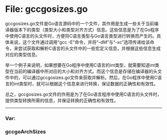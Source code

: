 # File: gccgosizes.go

gccgosizes.go文件是Go语言源码中的一个文件，其作用是生成一些关于当前编译器版本下的类型（类型大小和类型对齐方式）信息。这些信息是为了在Go程序中使用C语言的头文件时，方便将C语言类型与Go语言类型进行转换而产生的。具体来说，这个文件通过调用“gcc -E”命令，并将“-dM”与“-xc”选项传递给该命令，来尝试获取和解析C语言的头文件中的一些宏定义信息，并根据这些信息生成对应的类型信息。

举一个例子来说明，如果想要在Go程序中使用C语言的int类型，就需要知道int类型在当前的编译器中所对应的大小和对齐方式。而这个信息是存储在编译器的头文件中的，可以通过gccgosizes.go文件来获取并解析。然后，在Go程序中使用C语言的int类型时，就可以根据这个信息来进行转换，保证数据的正确性和有效性。

总之，gccgosizes.go文件的作用是为了在Go语言程序中使用C语言的头文件时，提供类型转换所需的信息，并保证转换的正确性和有效性。




---

### Var:

### gccgoArchSizes





